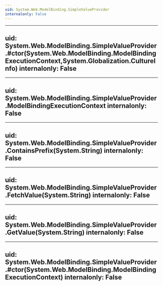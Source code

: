 ```yaml
---
uid: System.Web.ModelBinding.SimpleValueProvider
internalonly: False
---
```


---
uid: System.Web.ModelBinding.SimpleValueProvider.#ctor(System.Web.ModelBinding.ModelBindingExecutionContext,System.Globalization.CultureInfo)
internalonly: False
---

---
uid: System.Web.ModelBinding.SimpleValueProvider.ModelBindingExecutionContext
internalonly: False
---

---
uid: System.Web.ModelBinding.SimpleValueProvider.ContainsPrefix(System.String)
internalonly: False
---

---
uid: System.Web.ModelBinding.SimpleValueProvider.FetchValue(System.String)
internalonly: False
---

---
uid: System.Web.ModelBinding.SimpleValueProvider.GetValue(System.String)
internalonly: False
---

---
uid: System.Web.ModelBinding.SimpleValueProvider.#ctor(System.Web.ModelBinding.ModelBindingExecutionContext)
internalonly: False
---
